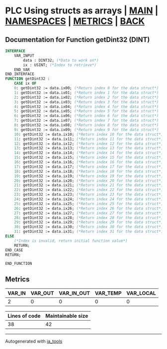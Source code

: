 # PLC Using structs as arrays | [MAIN] | [NAMESPACES] | [METRICS] | [BACK]  

## Documentation for Function getDint32 (DINT)  

```pascal
INTERFACE
    VAR_INPUT
        data : DINT32; (*Data to work on*)
        ix : USINT; (*Index to retrieve*)
    END_VAR
END_INTERFACE
FUNCTION getDint32 :
    CASE ix OF
	0: getDint32 := data.ix00; (*Return index 0 for the data struct*)
	1: getDint32 := data.ix01; (*Return index 1 for the data struct*)
	2: getDint32 := data.ix02; (*Return index 2 for the data struct*)
	3: getDint32 := data.ix03; (*Return index 3 for the data struct*)
	4: getDint32 := data.ix04; (*Return index 4 for the data struct*)
	5: getDint32 := data.ix05; (*Return index 5 for the data struct*)
	6: getDint32 := data.ix06; (*Return index 6 for the data struct*)
	7: getDint32 := data.ix07; (*Return index 7 for the data struct*)
	8: getDint32 := data.ix08; (*Return index 8 for the data struct*)
	9: getDint32 := data.ix09; (*Return index 9 for the data struct*)
	10: getDint32 := data.ix10; (*Return index 10 for the data struct*)
	11: getDint32 := data.ix11; (*Return index 11 for the data struct*)
	12: getDint32 := data.ix12; (*Return index 12 for the data struct*)
	13: getDint32 := data.ix13; (*Return index 13 for the data struct*)
	14: getDint32 := data.ix14; (*Return index 14 for the data struct*)
	15: getDint32 := data.ix15; (*Return index 15 for the data struct*)
	16: getDint32 := data.ix16; (*Return index 16 for the data struct*)
	17: getDint32 := data.ix17; (*Return index 17 for the data struct*)
	18: getDint32 := data.ix18; (*Return index 18 for the data struct*)
	19: getDint32 := data.ix19; (*Return index 19 for the data struct*)
	20: getDint32 := data.ix20; (*Return index 20 for the data struct*)
	21: getDint32 := data.ix21; (*Return index 21 for the data struct*)
	22: getDint32 := data.ix22; (*Return index 22 for the data struct*)
	23: getDint32 := data.ix23; (*Return index 23 for the data struct*)
	24: getDint32 := data.ix24; (*Return index 24 for the data struct*)
	25: getDint32 := data.ix25; (*Return index 25 for the data struct*)
	26: getDint32 := data.ix26; (*Return index 26 for the data struct*)
	27: getDint32 := data.ix27; (*Return index 27 for the data struct*)
	28: getDint32 := data.ix28; (*Return index 28 for the data struct*)
	29: getDint32 := data.ix29; (*Return index 29 for the data struct*)
	30: getDint32 := data.ix30; (*Return index 30 for the data struct*)
	31: getDint32 := data.ix31; (*Return index 31 for the data struct*)
ELSE
	(*Index is invalid, return initial function value*)
	RETURN;
END_CASE
RETURN;

END_FUNCTION
```

## Metrics  

| VAR_IN | VAR_OUT | VAR_IN_OUT | VAR_TEMP | VAR_LOCAL |
| ------ | ------- | ---------- | --------- | -------- |
| 2 | 0 | 0 | 0 | 0 |  

| Lines of code | Maintainable size |
| ------------- | ----------------- |
| 38 | 42 |

---
Autogenerated with [ia_tools](https://github.com/tkucic/ia_tools)  

[MAIN]: ../../../../index_st.md
[NAMESPACES]: ../../nsList_st.md
[METRICS]: ../../../metrics_st.md
[BACK]: ../nsMain_st.md
